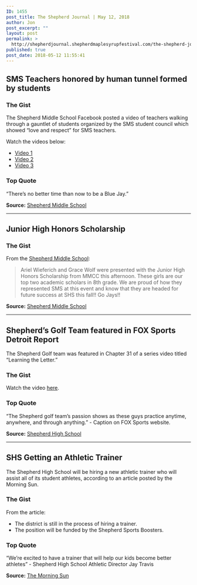 ```yaml
---
ID: 1455
post_title: The Shepherd Journal | May 12, 2018
author: Jon
post_excerpt: ""
layout: post
permalink: >
  http://shepherdjournal.shepherdmaplesyrupfestival.com/the-shepherd-journal-may-12-2018
published: true
post_date: 2018-05-12 11:55:41
---
```

<h2></h2>
<h2>SMS Teachers honored by human tunnel formed by students</h2>
<h3>The Gist</h3>
The Shepherd Middle School Facebook posted a video of teachers walking through a gauntlet of students organized by the SMS student council which showed “love and respect” for SMS teachers.

Watch the videos below:
<ul>
 	<li><a href="https://www.facebook.com/sms.shepherdmi/videos/1586908318085343/">Video 1</a></li>
 	<li><a href="https://www.facebook.com/sms.shepherdmi/videos/1586910231418485/">Video 2</a></li>
 	<li><a href="https://www.facebook.com/sms.shepherdmi/videos/1586910821418426/">Video 3</a></li>
</ul>
<h3>Top Quote</h3>
“There’s no better time than now to be a Blue Jay.”

<strong>Source:</strong> <a href="https://www.facebook.com/sms.shepherdmi/?hc_ref=ARRoHzaPrVObxugkUheEZju5PhtY56Q5JjJ3auEyE5o1sMJWHT5Tc1sLPIfw4C3iGTI&amp;fref=nf&amp;hc_location=group">Shepherd Middle School</a>

<hr />

<h2>Junior High Honors Scholarship</h2>
<h3>The Gist</h3>
From the <a href="https://www.facebook.com/sms.shepherdmi/?hc_ref=ARTvJdAB_LT9BhEg5p2CRJ29EFzatnLiCjUs7Mm3h2hP0nm91OseZkJIQ9Ly8MplVds&amp;fref=nf&amp;hc_location=group">Shepherd Middle School</a>:
<blockquote>Ariel Wieferich and Grace Wolf were presented with the Junior High Honors Scholarship from MMCC this afternoon. These girls are our top two academic scholars in 8th grade. We are proud of how they represented SMS at this event and know that they are headed for future success at SHS this fall!! Go Jays!!</blockquote>
<strong>Source:</strong> <a href="https://www.facebook.com/sms.shepherdmi/photos/a.611899568919561.1073741826.611844205591764/1586903154752526/?type=3&amp;ifg=1">Shepherd Middle School</a>

<hr />

<h2>Shepherd’s Golf Team featured in FOX Sports Detroit Report</h2>
The Shepherd Golf team was featured in Chapter 31 of a series video titled “Learning the Letter.”
<h3>The Gist</h3>
Watch the video <a href="https://www.youtube.com/watch?v=_QEJ6Q4XERg">here</a>.
<h3>Top Quote</h3>
“The Shepherd golf team’s passion shows as these guys practice anytime, anywhere, and through anything.” - Caption on FOX Sports website.

<strong>Source:</strong> <a href="https://www.facebook.com/shepherdmihs/posts/795165240678563">Shepherd High School</a>

<hr />

<h2>SHS Getting an Athletic Trainer</h2>
The Shepherd High School will be hiring a new athletic trainer who will assist all of its student athletes, according to an article posted by the Morning Sun.
<h3>The Gist</h3>
From the article:
<ul>
 	<li>The district is still in the process of hiring a trainer.</li>
 	<li>The position will be funded by the Shepherd Sports Boosters.</li>
</ul>
<h3>Top Quote</h3>
“We’re excited to have a trainer that will help our kids become better athletes” - Shepherd High School Athletic Director Jay Travis

<strong>Source:</strong> <a href="http://www.themorningsun.com/general-news/20180511/athletic-trainer-coming-to-shepherd-high-school">The Morning Sun</a>